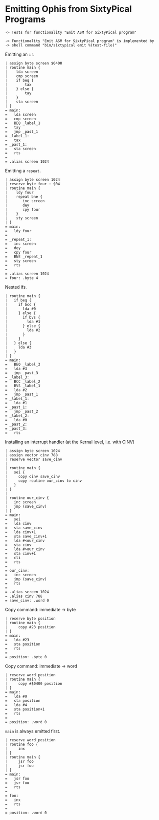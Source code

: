 Emitting Ophis from SixtyPical Programs
=======================================

    -> Tests for functionality "Emit ASM for SixtyPical program"
    
    -> Functionality "Emit ASM for SixtyPical program" is implemented by
    -> shell command "bin/sixtypical emit %(test-file)"

Emitting an `if`.

    | assign byte screen $0400
    | routine main {
    |    lda screen
    |    cmp screen
    |    if beq {
    |        tax
    |    } else {
    |        tay
    |    }
    |    sta screen
    | }
    = main:
    =   lda screen
    =   cmp screen
    =   BEQ _label_1
    =   tay
    =   jmp _past_1
    = _label_1:
    =   tax
    = _past_1:
    =   sta screen
    =   rts
    = 
    = .alias screen 1024

Emitting a `repeat`.

    | assign byte screen 1024
    | reserve byte four : $04
    | routine main {
    |    ldy four
    |    repeat bne {
    |       inc screen
    |       dey
    |       cpy four
    |    }
    |    sty screen
    | }
    = main:
    =   ldy four
    =   
    = _repeat_1:
    =   inc screen
    =   dey
    =   cpy four
    =   BNE _repeat_1
    =   sty screen
    =   rts
    = 
    = .alias screen 1024
    = four: .byte 4

Nested ifs.

    | routine main {
    |   if beq {
    |     if bcc {
    |       lda #0
    |     } else {
    |       if bvs {
    |         lda #1
    |       } else {
    |         lda #2
    |       }
    |     }
    |   } else {
    |     lda #3
    |   }
    | }
    = main:
    =   BEQ _label_3
    =   lda #3
    =   jmp _past_3
    = _label_3:
    =   BCC _label_2
    =   BVS _label_1
    =   lda #2
    =   jmp _past_1
    = _label_1:
    =   lda #1
    = _past_1:
    =   jmp _past_2
    = _label_2:
    =   lda #0
    = _past_2:
    = _past_3:
    =   rts

Installing an interrupt handler (at the Kernal level, i.e. with CINV)

    | assign byte screen 1024
    | assign vector cinv 788
    | reserve vector save_cinv
    | 
    | routine main {
    |   sei {
    |     copy cinv save_cinv
    |     copy routine our_cinv to cinv
    |   }
    | }
    | 
    | routine our_cinv {
    |   inc screen
    |   jmp (save_cinv)
    | }
    = main:
    =   sei
    =   lda cinv
    =   sta save_cinv
    =   lda cinv+1
    =   sta save_cinv+1
    =   lda #<our_cinv
    =   sta cinv
    =   lda #>our_cinv
    =   sta cinv+1
    =   cli
    =   rts
    = 
    = our_cinv:
    =   inc screen
    =   jmp (save_cinv)
    =   rts
    = 
    = .alias screen 1024
    = .alias cinv 788
    = save_cinv: .word 0

Copy command: immediate -> byte

    | reserve byte position
    | routine main {
    |     copy #23 position
    | }
    = main:
    =   lda #23
    =   sta position
    =   rts
    = 
    = position: .byte 0

Copy command: immediate -> word

    | reserve word position 
    | routine main {
    |     copy #$0400 position
    | }
    = main:
    =   lda #0
    =   sta position
    =   lda #4
    =   sta position+1
    =   rts
    = 
    = position: .word 0

`main` is always emitted first.

    | reserve word position 
    | routine foo {
    |     inx
    | }
    | routine main {
    |     jsr foo
    |     jsr foo
    | }
    = main:
    =   jsr foo
    =   jsr foo
    =   rts
    = 
    = foo:
    =   inx
    =   rts
    = 
    = position: .word 0
